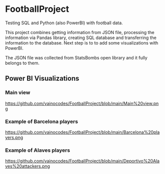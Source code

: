 # FootballProject
Testing SQL and Python (also PowerBI) with football data.

This project combines getting information from JSON file, processing the information via Pandas library, creating SQL database and transferring the information to the database. Next step is to to add some visualizations with PowerBI.

The JSON file was collected from StatsBombs open library and it fully belongs to them.

## Power BI Visualizations

### Main view
https://github.com/vainocodes/FootballProject/blob/main/Main%20view.png

### Example of Barcelona players
https://github.com/vainocodes/FootballProject/blob/main/Barcelona%20players.png

### Example of Alaves players
https://github.com/vainocodes/FootballProject/blob/main/Deportivo%20Alaves%20attackers.png
